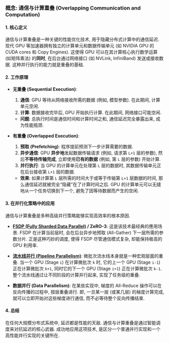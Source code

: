 ### 概念: 通信与计算重叠 (Overlapping Communication and Computation)

#### 1. 核心定义

通信与计算重叠是一种关键的性能优化技术, 用于隐藏分布式计算中的通信延迟. 现代 GPU 等加速器拥有独立的计算单元和数据传输单元 (如 NVIDIA GPU 的 CUDA cores 和 Copy Engines). 这使得 GPU 可以在其计算核心执行数学运算 (如矩阵乘法) 的**同时**, 在后台通过网络接口 (如 NVLink, InfiniBand) 发送或接收数据. 这种并行执行的能力就是重叠的基础.

#### 2. 工作原理

- **无重叠 (Sequential Execution)**:
    1.  **通信**: GPU 等待从网络接收所需的数据 (例如, 模型参数). 在此期间, 计算单元空闲.
    2.  **计算**: 数据接收完毕后, GPU 开始执行计算. 在此期间, 网络接口可能空闲.
    - **问题**: 总执行时间是通信时间和计算时间之和, 通信延迟完全暴露出来, 成为性能瓶颈.

- **有重叠 (Overlapped Execution)**:
    1.  **预取 (Prefetching)**: 程序提前预测下一步计算需要的数据.
    2.  **异步通信**: GPU **异步地**发起数据传输请求 (例如, 请求第 `L+1` 层的参数), 然后**不等待传输完成**, 立即使用**已有的数据** (例如, 第 `L` 层的参数) 开始计算.
    3.  **并行执行**: 当 GPU 的计算单元在处理第 `L` 层的数据时, 其数据传输单元正在后台接收第 `L+1` 层的数据.
    - **效果**: 如果计算第 `L` 层所需的时间大于或等于传输第 `L+1` 层数据的时间, 那么通信延迟就被完全“隐藏”在了计算时间之后. GPU 的计算单元可以无缝地从一个任务切换到下一个, 避免了因等待数据而产生的空闲.

#### 3. 在并行化策略中的应用

通信与计算重叠是多种高级并行策略能够实现高效率的根本原因.

- **[FSDP (Fully Sharded Data Parallel)](./Lecture7-FSDP.md) / ZeRO-3**:
    这是该技术最经典的應用场景. FSDP 在计算当前层时, 会在后台异步地预取 (All-Gather) 下一层所需的参数分片. 正是这种巧妙的调度, 使得 FSDP 尽管通信模式复杂, 却能保持极高的 GPU 利用率.

- **[流水线并行 (Pipeline Parallelism)](./Lecture7-Pipeline-Parallelism.md)**:
    微批次流水线本身就是一种宏观层面的重叠. 当一个 GPU (Stage `i`) 在计算微批次 `k` 时, 它的上一个 GPU (Stage `i-1`) 正在计算微批次 `k+1`, 同时它的下一个 GPU (Stage `i+1`) 正在计算微批次 `k-1`. 整个流水线通过让不同阶段的计算并行起来, 实现了任务级的重叠.

- **数据并行 (Data Parallelism)**:
    在某些实现中, 梯度的 All-Reduce 操作可以在反向传播的过程中, 按层重叠进行. 即, 一旦某一层 (或某几层) 的梯度计算完成, 就可以立即开始对这些梯度进行通信, 而不必等待整个反向传播结束.

#### 4. 总结

在任何大规模分布式系统中, 延迟都是性能的天敌. 通信与计算重叠是通过智能调度来对抗延迟的核心武器. 成功地应用这项技术, 是区分一个普通并行实现和一个高性能并行实现的关键所在.